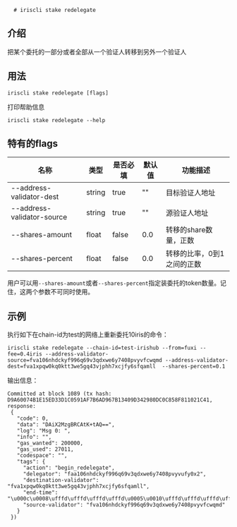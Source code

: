       # iriscli stake redelegate

## 介绍

把某个委托的一部分或者全部从一个验证人转移到另外一个验证人

## 用法

```
iriscli stake redelegate [flags]
```

打印帮助信息
```
iriscli stake redelegate --help
```

## 特有的flags

| 名称                       | 类型   | 是否必填 | 默认值   | 功能描述         |
| -------------------------- | -----  | -------- | -------- | ------------------------------------------------------------------- |
| --address-validator-dest   | string | true     | ""       | 目标验证人地址 |
| --address-validator-source | string | true     | ""       | 源验证人地址 |
| --shares-amount            | float  | false    | 0.0      | 转移的share数量，正数 |
| --shares-percent           | float  | false    | 0.0      | 转移的比率，0到1之间的正数 |

用户可以用`--shares-amount`或者`--shares-percent`指定装委托的token数量。记住，这两个参数不可同时使用。

## 示例

执行如下在chain-id为test的网络上重新委托10iris的命令：

```
iriscli stake redelegate --chain-id=test-irishub --from=fuxi --fee=0.4iris --address-validator-source=fva106nhdckyf996q69v3qdxwe6y7408pvyvfcwqmd --address-validator-dest=fva1xpqw0kq0ktt3we5gq43vjphh7xcjfy6sfqamll  --shares-percent=0.1
```
输出信息：
```$xslt
Committed at block 1089 (tx hash: D9A60074B1E15ED33D1C0591AF7B6AD967B13409D342980DC0C858F811021C41, response:
 {
   "code": 0,
   "data": "DAiX2MzgBRCAtK+tAQ==",
   "log": "Msg 0: ",
   "info": "",
   "gas_wanted": 200000,
   "gas_used": 27011,
   "codespace": "",
   "tags": {
     "action": "begin_redelegate",
     "delegator": "faa106nhdckyf996q69v3qdxwe6y7408pvyvufy0x2",
     "destination-validator": "fva1xpqw0kq0ktt3we5gq43vjphh7xcjfy6sfqamll",
     "end-time": "\u000c\u0008\ufffd\ufffd\ufffd\ufffd\u0005\u0010\ufffd\ufffd\ufffd\ufffd\u0001",
     "source-validator": "fva106nhdckyf996q69v3qdxwe6y7408pvyvfcwqmd"
   }
 })
```